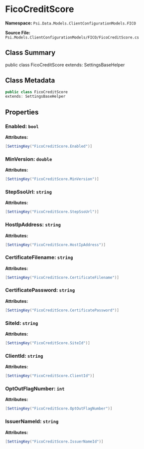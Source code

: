 # FicoCreditScore

**Namespace:** `Psi.Data.Models.ClientConfigurationModels.FICO`

**Source File:** `Psi.Models.ClientConfigurationModels/FICO/FicoCreditScore.cs`

## Class Summary

public class FicoCreditScore
extends: SettingsBaseHelper

## Class Metadata

```typescript
public class FicoCreditScore
extends: SettingsBaseHelper
```

## Properties

### Enabled: `bool`

**Attributes:**
```csharp
[SettingKey("FicoCreditScore.Enabled")]
```

### MinVersion: `double`

**Attributes:**
```csharp
[SettingKey("FicoCreditScore.MinVersion")]
```

### StepSsoUrl: `string`

**Attributes:**
```csharp
[SettingKey("FicoCreditScore.StepSsoUrl")]
```

### HostIpAddress: `string`

**Attributes:**
```csharp
[SettingKey("FicoCreditScore.HostIpAddress")]
```

### CertificateFilename: `string`

**Attributes:**
```csharp
[SettingKey("FicoCreditScore.CertificateFilename")]
```

### CertificatePassword: `string`

**Attributes:**
```csharp
[SettingKey("FicoCreditScore.CertificatePassword")]
```

### SiteId: `string`

**Attributes:**
```csharp
[SettingKey("FicoCreditScore.SiteId")]
```

### ClientId: `string`

**Attributes:**
```csharp
[SettingKey("FicoCreditScore.ClientId")]
```

### OptOutFlagNumber: `int`

**Attributes:**
```csharp
[SettingKey("FicoCreditScore.OptOutFlagNumber")]
```

### IssuerNameId: `string`

**Attributes:**
```csharp
[SettingKey("FicoCreditScore.IssuerNameId")]
```
